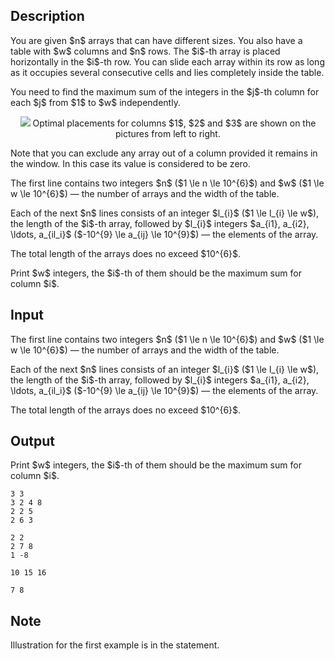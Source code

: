 ## Description

<div><p>You are given $n$ arrays that can have different sizes. You also have a table with $w$ columns and $n$ rows. The $i$-th array is placed horizontally in the $i$-th row. You can slide each array within its row as long as it occupies several consecutive cells and lies completely inside the table.</p><p>You need to find the maximum sum of the integers in the $j$-th column for each $j$ from $1$ to $w$ independently.</p><center> <img class="tex-graphics" src="file://66ybU93V.png" style="max-width: 100.0%;max-height: 100.0%;"> <span class="tex-font-size-small">Optimal placements for columns $1$, $2$ and $3$ are shown on the pictures from left to right.</span> </center><p>Note that you can exclude any array out of a column provided it remains in the window. In this case its value is considered to be zero.</p></div><div class="input-specification"><p>The first line contains two integers $n$ ($1 \le n \le 10^{6}$) and $w$ ($1 \le w \le 10^{6}$)&nbsp;— the number of arrays and the width of the table.</p><p>Each of the next $n$ lines consists of an integer $l_{i}$ ($1 \le l_{i} \le w$), the length of the $i$-th array, followed by $l_{i}$ integers $a_{i1}, a_{i2}, \ldots, a_{il_i}$ ($-10^{9} \le a_{ij} \le 10^{9}$)&nbsp;— the elements of the array.</p><p>The total length of the arrays does no exceed $10^{6}$.</p></div><div class="output-specification"><p>Print $w$ integers, the $i$-th of them should be the maximum sum for column $i$.</p></div>

## Input

<p>The first line contains two integers $n$ ($1 \le n \le 10^{6}$) and $w$ ($1 \le w \le 10^{6}$)&nbsp;— the number of arrays and the width of the table.</p><p>Each of the next $n$ lines consists of an integer $l_{i}$ ($1 \le l_{i} \le w$), the length of the $i$-th array, followed by $l_{i}$ integers $a_{i1}, a_{i2}, \ldots, a_{il_i}$ ($-10^{9} \le a_{ij} \le 10^{9}$)&nbsp;— the elements of the array.</p><p>The total length of the arrays does no exceed $10^{6}$.</p>

## Output

<p>Print $w$ integers, the $i$-th of them should be the maximum sum for column $i$.</p>





```input1
3 3
3 2 4 8
2 2 5
2 6 3
```




```input2
2 2
2 7 8
1 -8
```




```output1
10 15 16
```




```output2
7 8
```



## Note

<p>Illustration for the first example is in the statement.</p>
